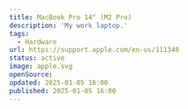 ```yaml
---
title: MacBook Pro 14" (M2 Pro)
description: 'My work laptop.'
tags:
  - Hardware
url: https://support.apple.com/en-us/111340
status: active
image: apple.svg
openSource:
updated: 2025-01-05 16:00
published: 2025-01-05 16:00
---
```

